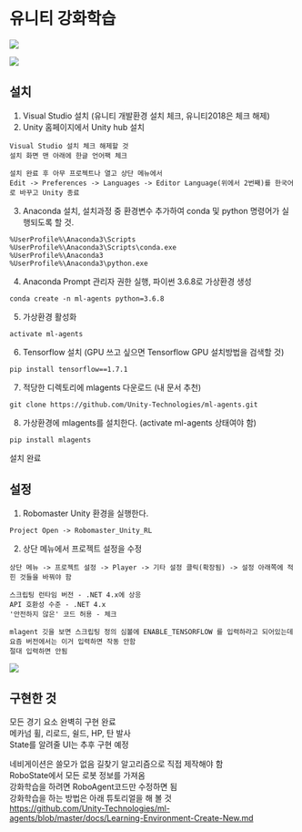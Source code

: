 # 유니티 강화학습
<img src="https://user-images.githubusercontent.com/41245985/57083071-f05e1200-6d32-11e9-9a57-692d790f0119.PNG"></img>  

<img src="https://user-images.githubusercontent.com/41245985/57514723-0af44480-734c-11e9-9471-056c4a9e756a.png"></img>  
## 설치
1. Visual Studio 설치 (유니티 개발환경 설치 체크, 유니티2018은 체크 해제)  
2. Unity 홈페이지에서 Unity hub 설치   
```
Visual Studio 설치 체크 해제할 것
설치 화면 맨 아래에 한글 언어팩 체크

설치 완료 후 아무 프로젝트나 열고 상단 메뉴에서
Edit -> Preferences -> Languages -> Editor Language(위에서 2번째)를 한국어로 바꾸고 Unity 종료
```
3. Anaconda 설치, 설치과정 중 환경변수 추가하여 conda 및 python 명령어가 실행되도록 할 것.
```
%UserProfile%\Anaconda3\Scripts
%UserProfile%\Anaconda3\Scripts\conda.exe
%UserProfile%\Anaconda3
%UserProfile%\Anaconda3\python.exe
```
4. Anaconda Prompt 관리자 권한 실행, 파이썬 3.6.8로 가상환경 생성  
```
conda create -n ml-agents python=3.6.8
```
5. 가상환경 활성화  
```
activate ml-agents
```
6. Tensorflow 설치 (GPU 쓰고 싶으면 Tensorflow GPU 설치방법을 검색할 것)  
```
pip install tensorflow==1.7.1
```
7. 적당한 디렉토리에 mlagents 다운로드 (내 문서 추천)  
```
git clone https://github.com/Unity-Technologies/ml-agents.git
```
8. 가상환경에 mlagents를 설치한다. (activate ml-agents 상태여야 함)  
```
pip install mlagents
```
설치 완료  

## 설정
1. Robomaster Unity 환경을 실행한다.  
```
Project Open -> Robomaster_Unity_RL
```
2. 상단 메뉴에서 프로젝트 설정을 수정  
```
상단 메뉴 -> 프로젝트 설정 -> Player -> 기타 설정 클릭(확장됨) -> 설정 아래쪽에 적힌 것들을 바꿔야 함

스크립팅 런타임 버전 - .NET 4.x에 상응
API 호환성 수준 - .NET 4.x
'안전하지 않은' 코드 허용 - 체크

mlagent 깃을 보면 스크립팅 정의 심볼에 ENABLE_TENSORFLOW 를 입력하라고 되어있는데
요즘 버전에서는 이거 입력하면 작동 안함
절대 입력하면 안됨
```
<img src="https://user-images.githubusercontent.com/41245985/57082413-9f015300-6d31-11e9-829d-0456ea873f44.png"></img>  


## 구현한 것
모든 경기 요소 완벽히 구현 완료  
메카넘 휠, 리로드, 쉴드, HP, 탄 발사  
State를 알려줄 UI는 추후 구현 예정  

네비게이션은 쓸모가 없음 길찾기 알고리즘으로 직접 제작해야 함  
RoboState에서 모든 로봇 정보를 가져옴  
강화학습을 하려면 RoboAgent코드만 수정하면 됨  
강화학습을 하는 방법은 아래 튜토리얼을 해 볼 것  
https://github.com/Unity-Technologies/ml-agents/blob/master/docs/Learning-Environment-Create-New.md  
